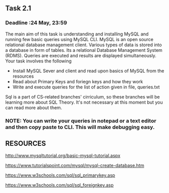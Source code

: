 ## Task 2.1

### Deadline :24 May, 23:59

The main aim of this task is understanding and installing MySQL and running few basic queries using MySQL CLI. MySQL is an open source relational database management client. Various types of data is stored into a database in form of tables. Its a relational Database Management System (RDMS). Queries are executed and results are displayed simultaneously.
Your task involves the following 
<ul>
  <li>Install MySQL Sever and client and read upon basics of MySQL from the resources</li>
  <li>Read about Primary Keys and foriegn keys and how they work</li> 
  <li>Write and execute queries for the list of action given in  file, queries.txt </li>
  
  </ul>

Sql is a part of CS-related branches' cirriculum, so these branches will be learning more about SQL Theory. It's not necessary at this moment but you can read more about them. 

### NOTE: You can write your queries in notepad or a text editor and then copy paste to CLI. This will make debugging easy. 

## RESOURCES

http://www.mysqltutorial.org/basic-mysql-tutorial.aspx

https://www.tutorialspoint.com/mysql/mysql-create-database.htm

https://www.w3schools.com/sql/sql_primarykey.asp

https://www.w3schools.com/sql/sql_foreignkey.asp
